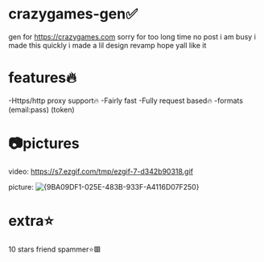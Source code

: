 # crazygames-gen✅
gen for https://crazygames.com
sorry for too long time no post i am busy i made this quickly i made a lil design revamp hope yall like it 


# features🔥
-Https/http proxy support🔥
-Fairly fast
-Fully request based🔥
-formats (email:pass) (token)


# 📷pictures 

video:
https://s7.ezgif.com/tmp/ezgif-7-d342b90318.gif


picture:
![{9BA09DF1-025E-483B-933F-A4116D07F250}](https://github.com/user-attachments/assets/f43a51fa-b126-4b01-b2cb-1529ee563105)


# extra⭐
10 stars friend spammer⭐🟥

